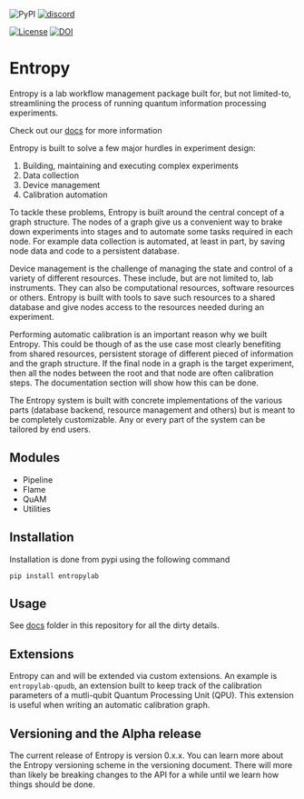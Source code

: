 ![PyPI](https://img.shields.io/pypi/v/entropylab)
[![discord](https://img.shields.io/discord/806244683403100171?label=QUA&logo=Discord&style=plastic)](https://discord.gg/7FfhhpswbP)

[![License](https://img.shields.io/badge/License-BSD%203--Clause-blue.svg)](https://opensource.org/licenses/BSD-3-Clause)
[![DOI](https://zenodo.org/badge/DOI/10.5281/zenodo.4785097.svg)](https://doi.org/10.5281/zenodo.4785097)

# Entropy

Entropy is a lab workflow management package built for, but not limited-to, streamlining the process of running quantum information processing experiments. 

Check out our [docs](https://docs.entropy-lab.io) for more information

Entropy is built to solve a few major hurdles in experiment design: 

1. Building, maintaining and executing complex experiments
2. Data collection
3. Device management
4. Calibration automation

To tackle these problems, Entropy is built around the central concept of a graph structure. The nodes of a graph give us a convenient way 
to brake down experiments into stages and to automate some tasks required in each node. For example data collection is automated, at least in part, 
by saving node data and code to a persistent database. 

Device management is the challenge of managing the state and control of a variety of different resources. These include, but are not limited to, lab instruments. 
They can also be computational resources, software resources or others. Entropy is built with tools to save such resources to a shared database and give nodes access to 
the resources needed during an experiment. 

Performing automatic calibration is an important reason why we built Entropy. This could be though of as the use case most clearly benefiting from shared resources, persistent 
storage of different pieced of information and the graph structure. If the final node in a graph is the target experiment, then all the nodes between the root and that node are often 
calibration steps. The documentation section will show how this can be done. 

The Entropy system is built with concrete implementations of the various parts (database backend, resource management and others) but is meant to be completely customizable. Any or every part of the system can be tailored by end users. 

## Modules 

- Pipeline
- Flame
- QuAM
- Utilities

## Installation

Installation is done from pypi using the following command

```shell
pip install entropylab
```

## Usage

See [docs](docs) folder in this repository for all the dirty details.


## Extensions

Entropy can and will be extended via custom extensions. An example is `entropylab-qpudb`, an extension built to keep track of the calibration parameters of a mutli-qubit Quantum Processing Unit (QPU). This extension is useful when writing an automatic calibration graph. 


## Versioning and the Alpha release 

The current release of Entropy is version 0.x.x. You can learn more about the Entropy versioning scheme in the versioning
document. There will more than likely be breaking changes to the API for a while until we learn how things should be done.

